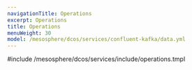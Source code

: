 ```yaml
---
navigationTitle: Operations 
excerpt: Operations
title: Operations
menuWeight: 30
model: /mesosphere/dcos/services/confluent-kafka/data.yml
---
```


#include /mesosphere/dcos/services/include/operations.tmpl
